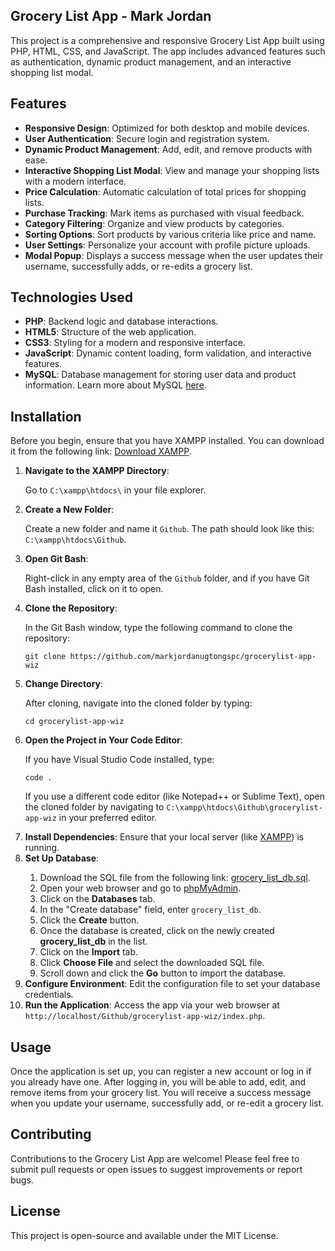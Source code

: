 <h2>Grocery List App - Mark Jordan</h2>

<p>
This project is a comprehensive and responsive Grocery List App built using PHP, HTML, CSS, and JavaScript. The app includes advanced features such as authentication, dynamic product management, and an interactive shopping list modal.
</p>

<h2>Features</h2>
<ul>
    <li><strong>Responsive Design</strong>: Optimized for both desktop and mobile devices.</li>
    <li><strong>User Authentication</strong>: Secure login and registration system.</li>
    <li><strong>Dynamic Product Management</strong>: Add, edit, and remove products with ease.</li>
    <li><strong>Interactive Shopping List Modal</strong>: View and manage your shopping lists with a modern interface.</li>
    <li><strong>Price Calculation</strong>: Automatic calculation of total prices for shopping lists.</li>
    <li><strong>Purchase Tracking</strong>: Mark items as purchased with visual feedback.</li>
    <li><strong>Category Filtering</strong>: Organize and view products by categories.</li>
    <li><strong>Sorting Options</strong>: Sort products by various criteria like price and name.</li>
    <li><strong>User Settings</strong>: Personalize your account with profile picture uploads.</li>
    <li><strong>Modal Popup</strong>: Displays a success message when the user updates their username, successfully adds, or re-edits a grocery list.</li>
</ul>

<h2>Technologies Used</h2>
<ul>
    <li><strong>PHP</strong>: Backend logic and database interactions.</li>
    <li><strong>HTML5</strong>: Structure of the web application.</li>
    <li><strong>CSS3</strong>: Styling for a modern and responsive interface.</li>
    <li><strong>JavaScript</strong>: Dynamic content loading, form validation, and interactive features.</li>
    <li><strong>MySQL</strong>: Database management for storing user data and product information. Learn more about MySQL <a href="https://www.mysql.com/" target="_blank">here</a>.</li>
</ul>

<h2>Installation</h2>
<p>
Before you begin, ensure that you have XAMPP installed. You can download it from the following link: <a href="https://www.apachefriends.org/download.html" target="_blank">Download XAMPP</a>.
</p>
<ol>
    <li><strong>Navigate to the XAMPP Directory</strong>:</li>
    <p>Go to <code>C:\xampp\htdocs\</code> in your file explorer.</p>
    <li><strong>Create a New Folder</strong>:</li>
    <p>Create a new folder and name it <code>Github</code>. The path should look like this: <code>C:\xampp\htdocs\Github</code>.</p>
    <li><strong>Open Git Bash</strong>:</li>
    <p>Right-click in any empty area of the <code>Github</code> folder, and if you have Git Bash installed, click on it to open.</p>
    <li><strong>Clone the Repository</strong>:</li>
    <p>In the Git Bash window, type the following command to clone the repository:</p>
    <pre><code>git clone https://github.com/markjordanugtongspc/grocerylist-app-wiz</code></pre>
    <li><strong>Change Directory</strong>:</li>
    <p>After cloning, navigate into the cloned folder by typing:</p>
    <pre><code>cd grocerylist-app-wiz</code></pre>
    <li><strong>Open the Project in Your Code Editor</strong>:</li>
    <p>If you have Visual Studio Code installed, type:</p>
    <pre><code>code .</code></pre>
    <p>If you use a different code editor (like Notepad++ or Sublime Text), open the cloned folder by navigating to <code>C:\xampp\htdocs\Github\grocerylist-app-wiz</code> in your preferred editor.</p>
    <li><strong>Install Dependencies</strong>: Ensure that your local server (like <a href="https://www.apachefriends.org/download.html" target="_blank">XAMPP</a>) is running.</li>
    <li><strong>Set Up Database</strong>:</li>
    <ol>
        <li>Download the SQL file from the following link: <a href="https://cdn.discordapp.com/attachments/796388805572558869/1283092931477245952/grocery_list_db.sql?ex=66e1bce9&is=66e06b69&hm=ee90ee30f930150a3290048f02b8f482cd5d045e65a5d84e58da11cff623f755" target="_blank">grocery_list_db.sql</a>.</li>
        <li>Open your web browser and go to <a href="http://localhost/phpmyadmin" target="_blank">phpMyAdmin</a>.</li>
        <li>Click on the <strong>Databases</strong> tab.</li>
        <li>In the "Create database" field, enter <code>grocery_list_db</code>.</li>
        <li>Click the <strong>Create</strong> button.</li>
        <li>Once the database is created, click on the newly created <strong>grocery_list_db</strong> in the list.</li>
        <li>Click on the <strong>Import</strong> tab.</li>
        <li>Click <strong>Choose File</strong> and select the downloaded SQL file.</li>
        <li>Scroll down and click the <strong>Go</strong> button to import the database.</li>
    </ol>
    <li><strong>Configure Environment</strong>: Edit the configuration file to set your database credentials.</li>
    <li><strong>Run the Application</strong>: Access the app via your web browser at <code>http://localhost/Github/grocerylist-app-wiz/index.php</code>.</li>
</ol>

<h2>Usage</h2>
<p>
Once the application is set up, you can register a new account or log in if you already have one. After logging in, you will be able to add, edit, and remove items from your grocery list. You will receive a success message when you update your username, successfully add, or re-edit a grocery list.
</p>

<h2>Contributing</h2>
<p>
Contributions to the Grocery List App are welcome! Please feel free to submit pull requests or open issues to suggest improvements or report bugs.
</p>

<h2>License</h2>
<p>
This project is open-source and available under the MIT License.
</p>